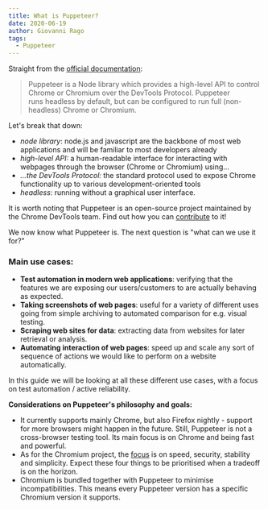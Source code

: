 ```yaml
---
title: What is Puppeteer?
date: 2020-06-19
author: Giovanni Rago
tags: 
  - Puppeteer
---
```


Straight from the [official documentation](https://developers.google.com/web/tools/puppeteer): 

> Puppeteer is a Node library which provides a high-level API to control Chrome or Chromium over the DevTools Protocol. Puppeteer runs headless by default, but can be configured to run full (non-headless) Chrome or Chromium.

Let's break that down:

- *node library*: node.js and javascript are the backbone of most web applications and will be familiar to most developers already
- *high-level API:* a human-readable interface for interacting with webpages through the browser (Chrome or Chromium) using...
- *...the DevTools Protocol:* the standard protocol used to expose Chrome functionality up to various development-oriented tools
- *headless*: running without a graphical user interface.

It is worth noting that Puppeteer is an open-source project maintained by the Chrome DevTools team. Find out how you can [contribute](https://github.com/puppeteer/puppeteer/blob/master/CONTRIBUTING.md) to it!

We now know what Puppeteer is. The next question is "what can we use it for?"

### Main use cases:

- **Test automation in modern web applications**: verifying that the features we are exposing our users/customers to are actually behaving as expected.
- **Taking screenshots of web pages**: useful for a variety of different uses going from simple archiving to automated comparison for e.g. visual testing.
- **Scraping web sites for data**: extracting data from websites for later retrieval or analysis.
- **Automating interaction of web pages**: speed up and scale any sort of sequence of actions we would like to perform on a website automatically.

In this guide we will be looking at all these different use cases, with a focus on test automation / active reliability.

**Considerations on Puppeteer's philosophy and goals:**

- It currently supports mainly Chrome, but also Firefox nightly - support for more browsers might happen in the future. Still, Puppeteer is not a cross-browser testing tool. Its main focus is on Chrome and being fast and powerful.
- As for the Chromium project, the [focus](https://www.chromium.org/developers/core-principles) is on speed, security, stability and simplicity. Expect these four things to be prioritised when a tradeoff is on the horizon.
- Chromium is bundled together with Puppeteer to minimise incompatibilities. This means every Puppeteer version has a specific Chromium version it supports.


